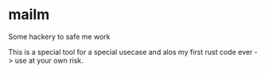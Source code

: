 # mailm
Some hackery to safe me work

This is a special tool for a special usecase and alos my first rust code ever -> use at your own risk.
